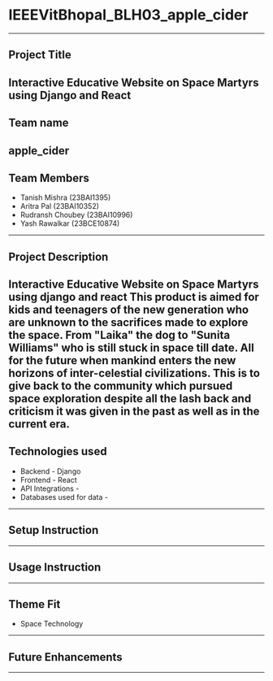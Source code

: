 # IEEEVitBhopal_BLH03_apple_cider
---
## Project Title
Interactive Educative Website on Space Martyrs using Django and React
---
## Team name 
apple_cider
---
## Team Members
- Tanish Mishra (23BAI1395)
- Aritra Pal (23BAI10352)
- Rudransh Choubey (23BAI10996)
- Yash Rawalkar (23BCE10874)
---
## Project Description
Interactive Educative Website on Space Martyrs using django and react
This product is aimed for kids and teenagers of the new generation who are unknown to the sacrifices made to explore the space.
From "Laika" the dog to "Sunita Williams" who is still stuck in space till date.
All for the future when mankind enters the new horizons of inter-celestial civilizations.
This is to give back to the community which pursued space exploration despite all the lash back and criticism it was given in the past as well as in the current era.
---
## Technologies used
- Backend - Django
- Frontend - React
- API Integrations - 
- Databases used for data - 
---
## Setup Instruction
---
## Usage Instruction
---
## Theme Fit
- Space Technology 
---
## Future Enhancements
---

